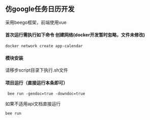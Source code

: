 ## 仿google任务日历开发
采用beego框架，前端使用vue

#### 首次运行需执行如下命令 创建网络(docker开发暂时忽略，文件未修改)
```
docker network create app-calendar
``` 

#### 模块安装
请移步script目录下执行.sh文件


#### 项目运行（直接运行本条即可）
```
 bee run -gendoc=true -downdoc=true
```
如果不适用api文档直接运行
```cgo
bee run
```





























